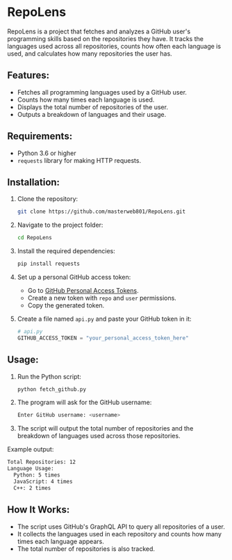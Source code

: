 # RepoLens

RepoLens is a project that fetches and analyzes a GitHub user's programming skills based on the repositories they have. It tracks the languages used across all repositories, counts how often each language is used, and calculates how many repositories the user has.

## Features:
- Fetches all programming languages used by a GitHub user.
- Counts how many times each language is used.
- Displays the total number of repositories of the user.
- Outputs a breakdown of languages and their usage.

## Requirements:
- Python 3.6 or higher
- `requests` library for making HTTP requests.

## Installation:
1. Clone the repository:
    ```bash
    git clone https://github.com/masterweb801/RepoLens.git
    ```

2. Navigate to the project folder:
    ```bash
    cd RepoLens
    ```

3. Install the required dependencies:
    ```bash
    pip install requests
    ```

4. Set up a personal GitHub access token:
   - Go to [GitHub Personal Access Tokens](https://github.com/settings/tokens).
   - Create a new token with `repo` and `user` permissions.
   - Copy the generated token.

5. Create a file named `api.py` and paste your GitHub token in it:
    ```python
    # api.py
    GITHUB_ACCESS_TOKEN = "your_personal_access_token_here"
    ```

## Usage:

1. Run the Python script:
    ```bash
    python fetch_github.py
    ```

2. The program will ask for the GitHub username:
    ```bash
    Enter GitHub username: <username>
    ```

3. The script will output the total number of repositories and the breakdown of languages used across those repositories.

Example output:
```bash
Total Repositories: 12
Language Usage:
  Python: 5 times
  JavaScript: 4 times
  C++: 2 times
```

## How It Works:
- The script uses GitHub's GraphQL API to query all repositories of a user.
- It collects the languages used in each repository and counts how many times each language appears.
- The total number of repositories is also tracked.
